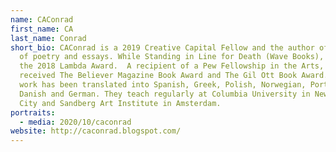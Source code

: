 ```yaml
---
name: CAConrad
first_name: CA
last_name: Conrad
short_bio: CAConrad is a 2019 Creative Capital Fellow and the author of 9 books
  of poetry and essays. While Standing in Line for Death (Wave Books), received
  the 2018 Lambda Award.  A recipient of a Pew Fellowship in the Arts, they also
  received The Believer Magazine Book Award and The Gil Ott Book Award. Their
  work has been translated into Spanish, Greek, Polish, Norwegian, Portuguese,
  Danish and German. They teach regularly at Columbia University in New York
  City and Sandberg Art Institute in Amsterdam.
portraits:
  - media: 2020/10/caconrad
website: http://caconrad.blogspot.com/
---
```

